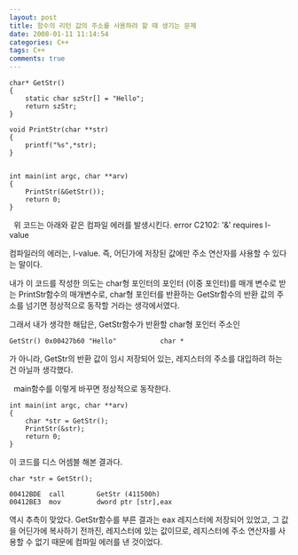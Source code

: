```yaml
---
layout: post
title: 함수의 리턴 값의 주소를 사용하려 할 때 생기는 문제
date: 2008-01-11 11:14:54
categories: C++
tags: C++
comments: true
---
```


    char* GetStr()
    {
        static char szStr[] = "Hello";
        return szStr;
    }

    void PrintStr(char **str)
    {
        printf("%s",*str);
    }


    int main(int argc, char **arv)
    {
        PrintStr(&GetStr());
        return 0;
    }
 
위 코드는 아래와 같은 컴파일 에러를 발생시킨다.
    error C2102: '&' requires l-value

컴파일러의 에러는, l-value. 즉, 어딘가에 저장된 값에만 주소 연산자를 사용할 수 있다는 말이다.

내가 이 코드를 작성한 의도는 char형 포인터의 포인터 (이중 포인터)를 매개 변수로 받는 PrintStr함수의 매개변수로, char형 포인터를 반환하는 GetStr함수의 반환 값의 주소를 넘기면 정상적으로 동작할 거라는 생각에서였다.

그래서 내가 생각한 해답은, GetStr함수가 반환할 char형 포인터 주소인

    GetStr() 0x00427b60 "Hello"           char *

가 아니라, GetStr의 반환 값이 임시 저장되어 있는, 레지스터의 주소를 대입하려 하는 건 아닐까 생각했다. 

 
main함수를 이렇게 바꾸면 정상적으로 동작한다.

    int main(int argc, char **arv)
    {
        char *str = GetStr();
        PrintStr(&str);
        return 0;
    }

이 코드를 디스 어셈블 해본 결과다.

    char *str = GetStr();

    00412BDE  call        GetStr (411500h) 
    00412BE3  mov         dword ptr [str],eax

역시 추측이 맞았다. GetStr함수를 부른 결과는 eax 레지스터에 저장되어 있었고, 그 값을 어딘가에 복사하기 전까진, 레지스터에 있는 값이므로, 레지스터에 주소 연산자를 사용할 수 없기 때문에 컴파일 에러를 낸 것이었다. 
